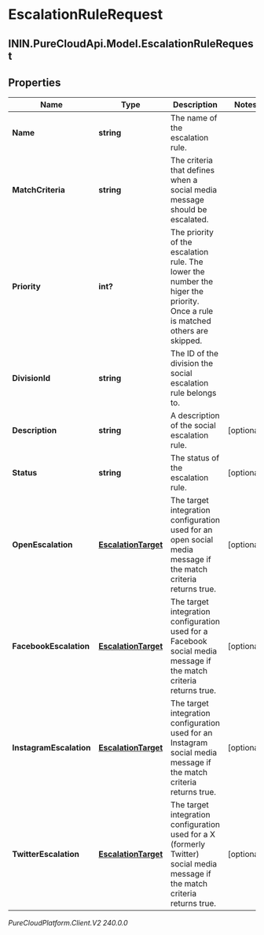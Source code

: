 # EscalationRuleRequest

## ININ.PureCloudApi.Model.EscalationRuleRequest

## Properties

|Name | Type | Description | Notes|
|------------ | ------------- | ------------- | -------------|
| **Name** | **string** | The name of the escalation rule. | |
| **MatchCriteria** | **string** | The criteria that defines when a social media message should be escalated. | |
| **Priority** | **int?** | The priority of the escalation rule. The lower the number the higer the priority. Once a rule is matched others are skipped. | |
| **DivisionId** | **string** | The ID of the division the social escalation rule belongs to. | |
| **Description** | **string** | A description of the social escalation rule. | [optional] |
| **Status** | **string** | The status of the escalation rule. | [optional] |
| **OpenEscalation** | [**EscalationTarget**](EscalationTarget) | The target integration configuration used for an open social media message if the match criteria returns true. | [optional] |
| **FacebookEscalation** | [**EscalationTarget**](EscalationTarget) | The target integration configuration used for a Facebook social media message if the match criteria returns true. | [optional] |
| **InstagramEscalation** | [**EscalationTarget**](EscalationTarget) | The target integration configuration used for an Instagram social media message if the match criteria returns true. | [optional] |
| **TwitterEscalation** | [**EscalationTarget**](EscalationTarget) | The target integration configuration used for a X (formerly Twitter) social media message if the match criteria returns true. | [optional] |



_PureCloudPlatform.Client.V2 240.0.0_
